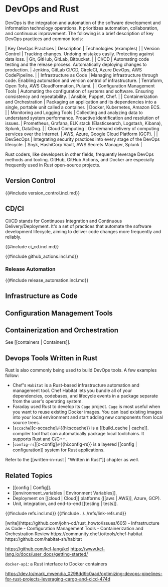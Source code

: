 # DevOps and Rust

DevOps is the integration and automation of the software development and information technology operations. It prioritizes automation, collaboration, and continuous improvement. The following is a brief description of key DevOps practices and common tools:

| Key DevOps Practices | Description | Technologies (examples) |
| Version Control | Tracking changes. Undoing mistakes easily. Protecting against data loss. | Git, GitHub, GitLab, Bitbucket. |
| CI/CD | Automating code testing and the release process. Automatically deploying changes to production. | Jenkins, GitLab CI/CD, CircleCI, Azure DevOps, AWS CodePipeline. |
| Infrastructure as Code | Managing infrastructure through code. Enabling automation and version control of infrastructure. | Terraform, Open Tofu, AWS CloudFormation, Pulumi. |
| Configuration Management Tools | Automating the configuration of systems and software. Ensuring consistency and repeatability. | Ansible, Puppet, Chef. |
| Containerization and Orchestration | Packaging an application and its dependencies into a single, portable unit called a container. | Docker, Kubernetes, Amazon ECS. |
| Monitoring and Logging Tools | Collecting and analyzing data to understand system performance. Proactive identification and resolution of issues. | Prometheus, Grafana, ELK stack (Elasticsearch, Logstash, Kibana), Splunk, DataDog. |
| Cloud Computing | On-demand delivery of computing services over the Internet. | AWS, Azure, Google Cloud Platform (GCP). |
| DevSecOps | Integrating security practices into every stage of the DevOps lifecycle. | Snyk, HashiCorp Vault, AWS Secrets Manager, Splunk |

Rust coders, like developers in other fields, frequently leverage DevOps methods and tooling. GitHub, GitHub Actions, and Docker are especially frequently used in Rust open-source projects.

## Version Control

{{#include version_control.incl.md}}

## CD/CI

CI/CD stands for Continuous Integration and Continuous Delivery/Deployment. It's a set of practices that automate the software development lifecycle, aiming to deliver code changes more frequently and reliably.

{{#include ci_cd.incl.md}}

{{#include github_actions.incl.md}}

### Release Automation

{{#include release_automation.incl.md}}

## Infrastructure as Code

## Configuration Management Tools

## Containerization and Orchestration

See [[containers | Containers]].

## Devops Tools Written in Rust

Rust is also commonly being used to build DevOps tools. A few examples follow:

- Chef's `Habitat` is a Rust-based infrastructure automation and management tool. Chef Habitat lets you bundle all of your dependencies, codebases, and lifecycle events in a package separate from the user's operating system.
- Faraday used Rust to develop its `Cage` project. `Cage` is most useful when you want to reuse existing Docker images. You can load existing images into your local environment and start adding new components from local source trees.
- [`sccache`][c-sccache]⮳{{hi:sccache}} is a [[build_cache | cache]]. compiler tool that can automatically package local toolchains. It supports Rust and C/C++.
- [`config-rs`][c-config]⮳{{hi:config-rs}} is a layered [[config | configuration]] system for Rust applications.

Refer to the [[written-in-rust | "Written in Rust"]] chapter as well.

## Related Topics

- [[config | Config]].
- [[environment_variables | Environment Variables]].
- Deployment on [[cloud | Cloud]] platforms ([[aws | AWS]], Azure, GCP).
- Unit, integration, and end-to-end [[testing | tests]].

{{#include refs.incl.md}}
{{#include ../../refs/link-refs.md}}

<div class="hidden">
[write](https://github.com/john-cd/rust_howto/issues/605)
- Infrastructure as Code
- Configuration Management Tools
- Containerization and Orchestration
Review
https://community.chef.io/tools/chef-habitat
https://github.com/habitat-sh/habitat

https://github.com/kcl-lang/kcl
https://www.kcl-lang.io/docs/user_docs/getting-started/

`docker-api`: a Rust interface to Docker containers

https://dev.to/mark_mwendia_0298dd9c0aad/optimizing-devops-pipelines-for-rust-projects-leveraging-cargo-and-cicd-474d
</div>
